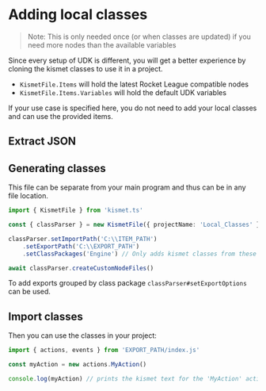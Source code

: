 # Adding local classes

> Note: This is only needed once (or when classes are updated) if you need more nodes than the available variables

Since every setup of UDK is different, you will get a better experience by cloning the kismet classes to use it in a project.

- `KismetFile.Items` will hold the latest Rocket League compatible nodes
- `KismetFile.Items.Variables` will hold the default UDK variables

If your use case is specified here, you do not need to add your local classes and can use the provided items.

## Extract JSON

<!-- TODO: add steps for how to extract JSON files for classes -->

## Generating classes

This file can be separate from your main program and thus can be in any file location.

```ts
import { KismetFile } from 'kismet.ts'

const { classParser } = new KismetFile({ projectName: 'Local_Classes' })

classParser.setImportPath('C:\\ITEM_PATH')
    .setExportPath('C:\\EXPORT_PATH')
    .setClassPackages('Engine') // Only adds kismet classes from these packages

await classParser.createCustomNodeFiles()
```

To add exports grouped by class package `classParser#setExportOptions` can be used.

## Import classes

Then you can use the classes in your project:

```ts
import { actions, events } from 'EXPORT_PATH/index.js'

const myAction = new actions.MyAction()

console.log(myAction) // prints the kismet text for the 'MyAction' action
```
